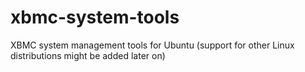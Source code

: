 xbmc-system-tools
=================

XBMC system management tools for Ubuntu (support for other Linux distributions might be added later on)